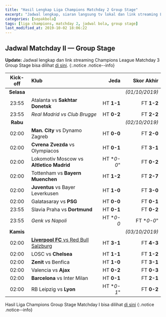 ```yaml
---
title: "Hasil Lengkap Liga Champions Matchday 2 Group Stage"
excerpt: "Jadwal lengkap, siaran langsung tv lokal dan link streaming Liga Champions Matchday 2 Group stage" 
categories: [sepakbola]
tags: [liga champions, matchday 2, jadwal bola, group stage]
last_modified_at: 2019-10-02 18:06:22
---
```


## Jadwal Matchday II — Group Stage

**Update:** Jadwal lengkap dan link streaming Champions League Matchday 3 Group Stage bisa dilihat [di sini](/jadwal-liga-champions-matchday-3-group).
{:.notice .notice--info}

|Kick-off|Klub|Jeda|Skor Akhir|
|:---:|:---|---:|---:|
|**Selasa**|||_(01/10/2019)_|
|23:55|Atalanta vs **Sakhtar Donetsk**|HT **1-1**|FT **1-2**|
|23:55|_Real Madrid vs Club Brugge_|HT **0-2**|FT **2-2**|
|**Rabu**|||_(02/10/2019)_|
|02:00|**Man. City** vs Dynamo Zagreb|HT **0-0**|FT **2-0**|
|02:00|**Cvrena Zvezda** vs Olympiacos|HT **0-1**|FT **3-1**|
|02:00|Lokomotiv Moscow vs **Altletico Madrid**|HT **0-0*"|FT **0-2**|
|02:00|Tottenham vs **Bayern Muenchen**|HT **1-2**|FT **2-7**|
|02:00|**Juventus** vs Bayer Leverkusen|HT **1-0**|FT **3-0**|
|02:00|Galatasaray vs **PSG**|HT **0-0**|FT **0-1**|
|23:55|Slavia Praha vs **Dortmund**|HT **0-1**|FT **0-2**|
|23:55|_Genk vs Napoli_|HT **0-0*|FT **0-0*"|
|**Kamis**|||_(03/10/2019)_|
|02:00|[**Liverpool FC** vs Red Bull Salzburg](/liverpool)|HT **3-1**|FT **4-3**|
|02:00|LOSC vs **Chelsea**|HT **1-1**|FT **1-2**|
|02:00|**Zenit** vs Benfica|HT **1-0**|FT **3-1**|
|02:00|Valencia vs **Ajax**|HT **0-2**|FT **0-3**|
|02:00|**Barcelona** vs Inter Milan|HT **0-1**|FT **2-1**|
|02:00|RB Leipzig vs **Lyon**|HT **0-1*"|FT **0-2**|

Hasil Liga Champions Group Stage Matchday I bisa dilihat [di sini](/sepakbola/jadwal-liga-champions-matchday-1-group/)
{:.notice .notice--info}

